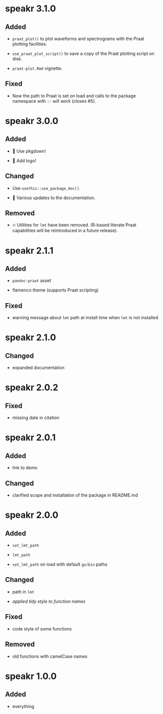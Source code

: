 # speakr 3.1.0

## Added

* `praat_plot()` to plot waveforms and spectrograms with the Praat plotting facilities.

* `use_praat_plot_script()` to save a copy of the Praat plotting script on disk.

* `praat-plot.Rmd` vignette.

## Fixed

* Now the path to Praat is set on load and calls to the package namespace with `::` will work (closes #5).


# speakr 3.0.0

## Added

* 🎉 Use pkgdown!

* 🎉 Add logo!

## Changed

* Use `usethis::use_package_doc()`.

* 📝 Various updates to the documentation.

## Removed

* 🔥 Utilities for `lmt` have been removed. (R-based literate Praat capabilities will be reintroduced in a future release).


# speakr 2.1.1

## Added

* `pandoc-praat` asset

* flamenco theme (supports Praat scripting)

## Fixed

* warning message about `lmt` path at install time when `lmt` is not installed

# speakr 2.1.0

## Changed

* expanded documentation

# speakr 2.0.2

## Fixed

* missing date in citation

# speakr 2.0.1

## Added

* link to demo

## Changed

* clarified scope and installation of the package in README.md

# speakr 2.0.0

## Added

* `set_lmt_path`

* `lmt_path`

* `set_lmt_path` on load with default `go/bin` paths

## Changed

* path in `lmt`

* *applied tidy style to function names*

## Fixed

* code style of some functions

## Removed

* old functions with camelCase names

# speakr 1.0.0

## Added

* everything
